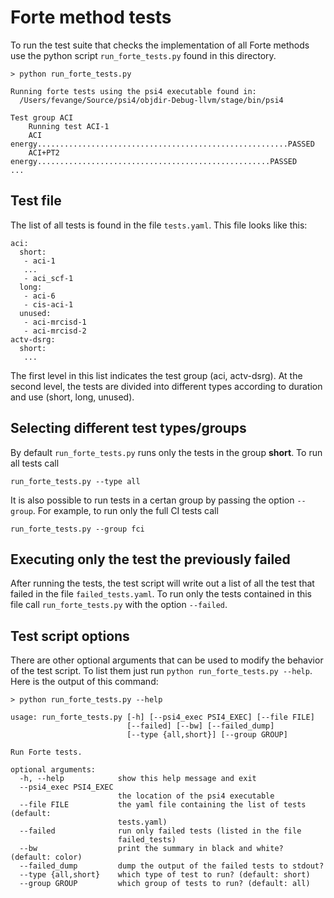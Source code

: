 # Forte method tests

To run the test suite that checks the implementation of all Forte methods use the python script `run_forte_tests.py` found in this directory.

```
> python run_forte_tests.py

Running forte tests using the psi4 executable found in:
  /Users/fevange/Source/psi4/objdir-Debug-llvm/stage/bin/psi4

Test group ACI
    Running test ACI-1
	ACI energy........................................................PASSED
	ACI+PT2 energy....................................................PASSED
...
```    

## Test file
The list of all tests is found in the file `tests.yaml`. This file looks like this:
```
aci:
  short:
   - aci-1
   ...
   - aci_scf-1
  long:
   - aci-6
   - cis-aci-1
  unused:
   - aci-mrcisd-1
   - aci-mrcisd-2
actv-dsrg:
  short:
   ...
```
The first level in this list indicates the test group (aci, actv-dsrg). At the second level, the tests are divided into different types according to duration and use (short, long, unused).

## Selecting different test types/groups
By default `run_forte_tests.py` runs only the tests in the group **short**. To run all tests call
```
run_forte_tests.py --type all
```
It is also possible to run tests in a certan group by passing the option `--group`. For example, to run only the full CI tests call
```
run_forte_tests.py --group fci
```

## Executing only the test the previously failed
After running the tests, the test script will write out a list of all the test that failed in the file `failed_tests.yaml`. To run only the tests contained in this file call `run_forte_tests.py` with the option `--failed`.

## Test script options
There are other optional arguments that can be used to modify the behavior of the test script. To list them just run `python run_forte_tests.py --help`. Here is the output of this command:
```
> python run_forte_tests.py --help

usage: run_forte_tests.py [-h] [--psi4_exec PSI4_EXEC] [--file FILE]
                          [--failed] [--bw] [--failed_dump]
                          [--type {all,short}] [--group GROUP]

Run Forte tests.

optional arguments:
  -h, --help            show this help message and exit
  --psi4_exec PSI4_EXEC
                        the location of the psi4 executable
  --file FILE           the yaml file containing the list of tests (default:
                        tests.yaml)
  --failed              run only failed tests (listed in the file
                        failed_tests)
  --bw                  print the summary in black and white? (default: color)
  --failed_dump         dump the output of the failed tests to stdout?
  --type {all,short}    which type of test to run? (default: short)
  --group GROUP         which group of tests to run? (default: all)
```
